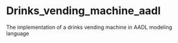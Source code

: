 # Drinks_vending_machine_aadl
The implementation of a drinks vending machine in AADL modeling language
